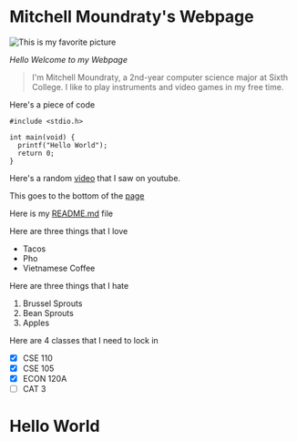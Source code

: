 # Mitchell Moundraty's Webpage

![This is my favorite picture](https://sdzwildlifeexplorers.org/sites/default/files/2017-07/pandas-closeup.jpg)

*Hello Welcome to my Webpage*

> I'm Mitchell Moundraty, a 2nd-year computer science major at Sixth College. I like to play instruments and video games in my free time.

Here's a piece of code 
```
#include <stdio.h>

int main(void) {
  printf("Hello World");
  return 0;
}
```

Here's a random [video](https://www.youtube.com/watch?v=mKij8pU075w) that I saw on youtube.

This goes to the bottom of the [page](#hello-world)

Here is my [README.md](README.md) file

Here are three things that I love
- Tacos
- Pho
- Vietnamese Coffee

Here are three things that I hate
1. Brussel Sprouts
2. Bean Sprouts
3. Apples

Here are 4 classes that I need to lock in
- [x] CSE 110
- [x] CSE 105
- [x] ECON 120A
- [ ] CAT 3

# Hello World
